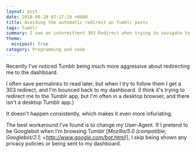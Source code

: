 ```yaml
---
layout: post
date: 2018-08-20 07:17:19 +0000
title: Avoiding the automatic redirect on Tumblr posts
tags: tumblr
summary: I see an intermittent 303 Redirect when trying to navigate to a Tumblr 'permalink'; changing the User-Agent seems to fix it.
theme:
  minipost: true
category: Programming and code
---
```


Recently I've noticed Tumblr being much more aggressive about redirecting me to the dashboard.

I often save permalinks to read later, but when I try to follow them I get a 303 redirect, and I'm bounced back to my dashboard.
(I think it's trying to redirect me to the Tumblr app, but I'm often in a desktop browser, and there isn't a desktop Tumblr app.)

It doesn't happen consistently, which makes it even more infuriating.

The best workaround I've found is to change my User-Agent.
If I pretend to be Googlebot when I'm browsing Tumblr [*Mozilla/5.0 (compatible; Googlebot/2.1; +http://www.google.com/bot.html)*], I skip being shown any privacy policies or being sent to my dashboard.
